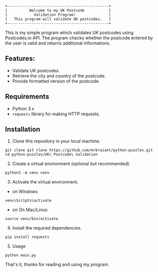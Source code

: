 ```
+----------------------------------------------+
|          Welcome to my UK Postcode           |
|            Validation Program!               |
|   This program will validate UK postcodes.   |
+----------------------------------------------+
```

This is my simple program which validates UK postcodes using Postcodes.io API.
The program checks whether the postcode entered by the user is valid and returns additional informations.

## Features:

- Validate UK postcodes.
- Retrieve the city and country of the postcode.
- Provide formatted version of the postcode.

## Requirements

- Python 3.x
- `requests` library for making HTTP requests.

## Installation

1. Clone this repository in your local machine.

```
git clone git clone https://github.com/mrbraiant/python-puzzles.git
cd python-puzzles/UK\ Postcode\ Validation
```

2. Create a virtual environment (optional but recommended).

```
python3 -m venv venv
```

3. Activate the virtual environment.

- on Windows

```
venv\Scripts\activate
```

- on On Mac/Linux:

```
source venv/bin/activate
```

4. Install the required dependencies.

```
pip install requests
```

5. Usage

```
python main.py
```

That's it, thanks for reading and using my program.
